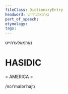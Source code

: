 ```yaml
---
fileClass: DictionaryEntry
headword: נאָרמאַלערהייט
part_of_speech: 
etymology: 
tags: 
---
```

נאָרמאַלערהייט

HASIDIC
=======
= AMERICA = 

/nɔrˈmalərˈhajt/